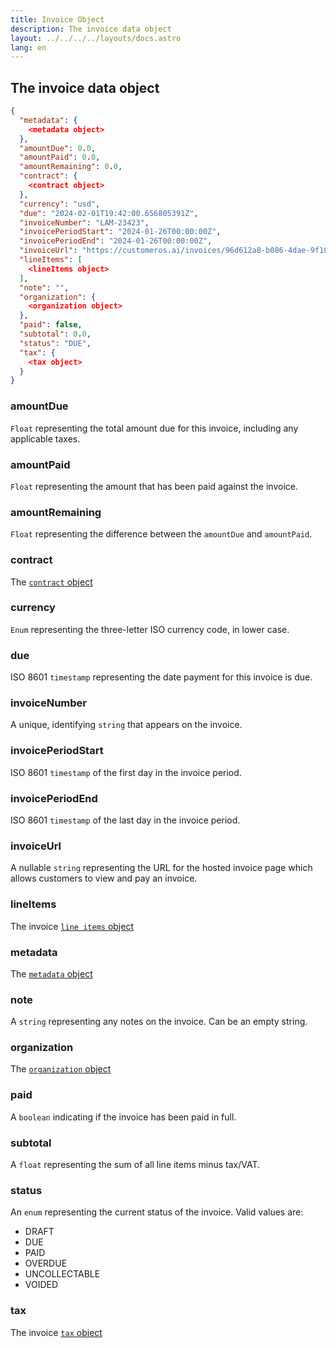 ```yaml
---
title: Invoice Object
description: The invoice data object
layout: ../../../../layouts/docs.astro
lang: en
---
```



## The invoice data object

```json
{
  "metadata": {
    <metadata object>
  },
  "amountDue": 0.0,
  "amountPaid": 0.0,
  "amountRemaining": 0.0,
  "contract": {
    <contract object>
  },
  "currency": "usd",
  "due": "2024-02-01T19:42:00.656805391Z",
  "invoiceNumber": "LAM-23423",
  "invoicePeriodStart": "2024-01-26T00:00:00Z",
  "invoicePeriodEnd": "2024-01-26T00:00:00Z", 
  "invoiceUrl": "https://customeros.ai/invoices/96d612a8-b086-4dae-9f10-a12796f30c55",
  "lineItems": [
    <lineItems object>
  ],
  "note": "",
  "organization": {
    <organization object>
  },
  "paid": false,
  "subtotal": 0.0,
  "status": "DUE", 
  "tax": {
    <tax object>
  }
}
```

### amountDue
`Float` representing the total amount due for this invoice, including any applicable taxes.

### amountPaid
`Float` representing the amount that has been paid against the invoice.

### amountRemaining
`Float` representing the difference between the `amountDue` and `amountPaid`.

### contract
The [`contract` object](contract-object)

### currency
`Enum` representing the three-letter ISO currency code, in lower case.

### due
ISO 8601 `timestamp` representing the date payment for this invoice is due.

### invoiceNumber
A unique, identifying `string` that appears on the invoice.

### invoicePeriodStart
ISO 8601 `timestamp` of the first day in the invoice period.

### invoicePeriodEnd
ISO 8601 `timestamp` of the last day in the invoice period.

### invoiceUrl
A nullable `string` representing the URL for the hosted invoice page which allows customers to view and pay an invoice.

### lineItems
The invoice [`line items` object](invoice-line-items-object)

### metadata
The [`metadata` object](metadata-object)

### note
A `string` representing any notes on the invoice.  Can be an empty string.

### organization
The [`organization` object](organization-object)

### paid
A `boolean` indicating if the invoice has been paid in full.

### subtotal
A `float` representing the sum of all line items minus tax/VAT.

### status
An `enum` representing the current status of the invoice.  Valid values are:
- DRAFT
- DUE
- PAID
- OVERDUE
- UNCOLLECTABLE
- VOIDED

### tax
The invoice [`tax` object](invoice-tax-object)

